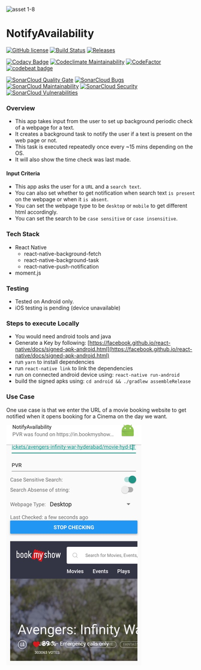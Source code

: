 ![asset 1-8](https://user-images.githubusercontent.com/38810169/40872729-06168d0e-6675-11e8-9537-af0a0f133d11.png)

# NotifyAvailability


[![GitHub license](https://img.shields.io/github/license/xRahul/NotifyAvailability.svg)](https://github.com/xRahul/NotifyAvailability/blob/master/License.txt)
[![Build Status](https://travis-ci.org/xRahul/NotifyAvailability.svg?branch=master)](https://travis-ci.org/xRahul/NotifyAvailability)
[![Releases](https://img.shields.io/github/release/xRahul/NotifyAvailability.svg)](https://github.com/xRahul/NotifyAvailability/releases/latest)

[![Codacy Badge](https://api.codacy.com/project/badge/Grade/e1399210d8914483a7d5ecde14665376)](https://www.codacy.com/app/xRahul/NotifyAvailability)
[![Codeclimate Maintainability](https://api.codeclimate.com/v1/badges/5ff836f879789d82ce9b/maintainability)](https://codeclimate.com/github/xRahul/NotifyAvailability/maintainability)
[![CodeFactor](https://www.codefactor.io/repository/github/xrahul/notifyavailability/badge)](https://www.codefactor.io/repository/github/xrahul/notifyavailability)
[![codebeat badge](https://codebeat.co/badges/16954f1e-823a-445e-889f-fa197830b21e)](https://codebeat.co/projects/github-com-xrahul-notifyavailability-master)

[![SonarCloud Quality Gate](https://sonarcloud.io/api/project_badges/measure?project=NotifyAvailability%3Aapp&metric=alert_status)](https://sonarcloud.io/dashboard?id=NotifyAvailability%3Aapp)
[![SonarCloud Bugs](https://sonarcloud.io/api/project_badges/measure?project=NotifyAvailability%3Aapp&metric=bugs)](https://sonarcloud.io/dashboard?id=NotifyAvailability%3Aapp)
[![SonarCloud Maintainability](https://sonarcloud.io/api/project_badges/measure?project=NotifyAvailability%3Aapp&metric=sqale_rating)](https://sonarcloud.io/dashboard?id=NotifyAvailability%3Aapp)
[![SonarCloud Security](https://sonarcloud.io/api/project_badges/measure?project=NotifyAvailability%3Aapp&metric=security_rating)](https://sonarcloud.io/dashboard?id=NotifyAvailability%3Aapp)
[![SonarCloud Vulnerabilities](https://sonarcloud.io/api/project_badges/measure?project=NotifyAvailability%3Aapp&metric=vulnerabilities)](https://sonarcloud.io/dashboard?id=NotifyAvailability%3Aapp)


### Overview

* This app takes input from the user to set up background periodic check of a webpage for a text.
* It creates a background task to notify the user if a text is present on the web page or not.
* This task is executed repeatedly once every ~15 mins depending on the OS.
* It will also show the time check was last made.

#### Input Criteria

* This app asks the user for a `URL` and a `search text`.
* You can also set whether to get notification when search text `is present` on the webpage or when it `is absent`.
* You can set the webpage type to be `desktop` or `mobile` to get different html accordingly.
* You can set the search to be `case sensitive` or `case insensitive`.

### Tech Stack

* React Native
  * react-native-background-fetch
  * react-native-background-task
  * react-native-push-notification
* moment.js

### Testing

* Tested on Android only.
* iOS testing is pending (device unavailable)

### Steps to execute Locally

* You would need android tools and java
* Generate a Key by following: [https://facebook.github.io/react-native/docs/signed-apk-android.html](https://facebook.github.io/react-native/docs/signed-apk-android.html)
* run `yarn` to install dependencies
* run `react-native link` to link the dependencies
* run on connected android device using: `react-native run-android`
* build the signed apks using: `cd android && ./gradlew assembleRelease`

### Use Case

One use case is that we enter the URL of a movie booking website to get notified when it opens booking for a Cinema on the day we want.

![Movie Booking Use Case](screenshots/movie-use-case-notify-availability.jpg)
